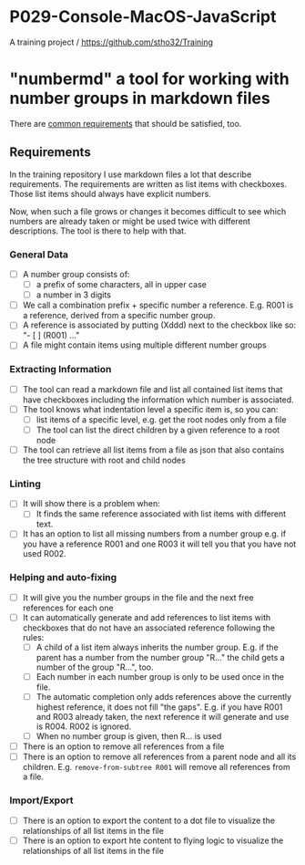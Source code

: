 # P029-Console-MacOS-JavaScript

A training project / https://github.com/stho32/Training


# "numbermd" a tool for working with number groups in markdown files

There are [common requirements](https://github.com/stho32/Training/blob/master/Common-Requirements.md) that should be satisfied, too.

## Requirements

In the training repository I use markdown files a lot that describe requirements. The requirements are written as list items with checkboxes. Those list items should always have explicit numbers. 

Now, when such a file grows or changes it becomes difficult to see which numbers are already taken or might be used twice with different descriptions. The tool is there to help with that.

### General Data

- [ ] A number group consists of:
  - [ ] a prefix of some characters, all in upper case
  - [ ] a number in 3 digits
- [ ] We call a combination prefix + specific number a reference. E.g. R001 is a reference, derived from a specific number group.
- [ ] A reference is associated by putting (Xddd) next to the checkbox like so: "- [ ] (R001) ..."
- [ ] A file might contain items using multiple different number groups

### Extracting Information

- [ ] The tool can read a markdown file and list all contained list items that have checkboxes including the information which number is associated.
- [ ] The tool knows what indentation level a specific item is, so you can: 
  - [ ] list items of a specific level, e.g. get the root nodes only from a file
  - [ ] The tool can list the direct children by a given reference to a root node
- [ ] The tool can retrieve all list items from a file as json that also contains the tree structure with root and child nodes

### Linting

- [ ] It will show there is a problem when: 
  - [ ] It finds the same reference associated with list items with different text.
- [ ] It has an option to list all missing numbers from a number group e.g. if you have a reference R001 and one R003 it will tell you that you have not used R002.

### Helping and auto-fixing

- [ ] It will give you the number groups in the file and the next free references for each one
- [ ] It can automatically generate and add references to list items with checkboxes that do not have an associated reference following the rules:
  - [ ] A child of a list item always inherits the number group. E.g. if the parent has a number from the number group "R..." the child gets a number of the group "R...", too.
  - [ ] Each number in each number group is only to be used once in the file.
  - [ ] The automatic completion only adds references above the currently highest reference, it does not fill "the gaps". E.g. if you have R001 and R003 already taken, the next reference it will generate and use is R004. R002 is ignored.
  - [ ] When no number group is given, then R... is used
- [ ] There is an option to remove all references from a file
- [ ] There is an option to remove all references from a parent node and all its children. E.g. `remove-from-subtree R001` will remove all references from a file.

### Import/Export

- [ ] There is an option to export the content to a dot file to visualize the relationships of all list items in the file
- [ ] There is an option to export hte content to flying logic to visualize the relationships of all list items in the file
